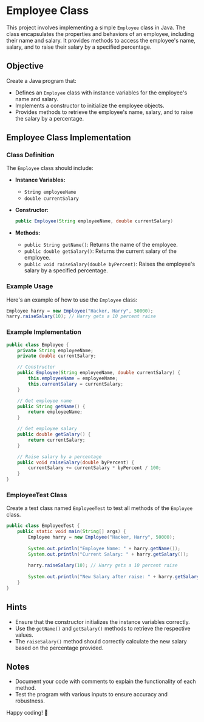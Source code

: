 # Employee Class

This project involves implementing a simple `Employee` class in Java. The class encapsulates the properties and behaviors of an employee, including their name and salary. It provides methods to access the employee's name, salary, and to raise their salary by a specified percentage.

## Objective

Create a Java program that:

- Defines an `Employee` class with instance variables for the employee's name and salary.
- Implements a constructor to initialize the employee objects.
- Provides methods to retrieve the employee's name, salary, and to raise the salary by a percentage.

## Employee Class Implementation

### Class Definition

The `Employee` class should include:

- **Instance Variables:**
    - `String employeeName`
    - `double currentSalary`

- **Constructor:**
  ```java
  public Employee(String employeeName, double currentSalary)
  ```

- **Methods:**
    - `public String getName()`: Returns the name of the employee.
    - `public double getSalary()`: Returns the current salary of the employee.
    - `public void raiseSalary(double byPercent)`: Raises the employee's salary by a specified percentage.

### Example Usage

Here's an example of how to use the `Employee` class:

```java
Employee harry = new Employee("Hacker, Harry", 50000);
harry.raiseSalary(10); // Harry gets a 10 percent raise
```

### Example Implementation

```java
public class Employee {
    private String employeeName;
    private double currentSalary;

    // Constructor
    public Employee(String employeeName, double currentSalary) {
        this.employeeName = employeeName;
        this.currentSalary = currentSalary;
    }

    // Get employee name
    public String getName() {
        return employeeName;
    }

    // Get employee salary
    public double getSalary() {
        return currentSalary;
    }

    // Raise salary by a percentage
    public void raiseSalary(double byPercent) {
        currentSalary += currentSalary * byPercent / 100;
    }
}
```

### EmployeeTest Class

Create a test class named `EmployeeTest` to test all methods of the `Employee` class.

```java
public class EmployeeTest {
    public static void main(String[] args) {
        Employee harry = new Employee("Hacker, Harry", 50000);
        
        System.out.println("Employee Name: " + harry.getName());
        System.out.println("Current Salary: " + harry.getSalary());
        
        harry.raiseSalary(10); // Harry gets a 10 percent raise
        
        System.out.println("New Salary after raise: " + harry.getSalary());
    }
}
```

## Hints

- Ensure that the constructor initializes the instance variables correctly.
- Use the `getName()` and `getSalary()` methods to retrieve the respective values.
- The `raiseSalary()` method should correctly calculate the new salary based on the percentage provided.

## Notes

- Document your code with comments to explain the functionality of each method.
- Test the program with various inputs to ensure accuracy and robustness.

Happy coding! 🎉